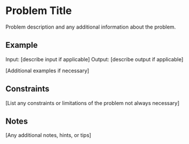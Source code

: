 # Problem Title

Problem description and any additional information about the problem.

## Example
Input: [describe input if applicable]
Output: [describe output if applicable]

[Additional examples if necessary]

## Constraints
[List any constraints or limitations of the problem not always necessary]

## Notes
[Any additional notes, hints, or tips]


